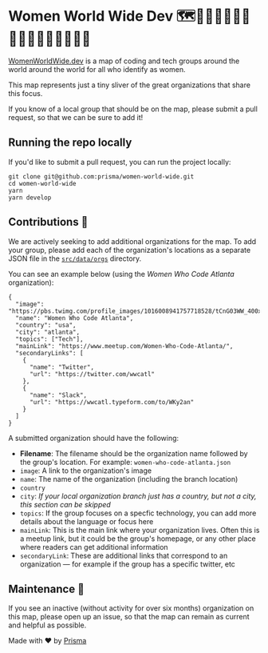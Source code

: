 # Women World Wide Dev 🗺👩🏾‍💻👩🏿‍💻👩🏻‍💻👩🏽‍💻👩🏼‍💻

[WomenWorldWide.dev](WomenWorldWide.dev) is a map of coding and tech groups around the world around the world for all who identify as women. 

This map represents just a tiny sliver of the great organizations that share this focus. 

If you know of a local group that should be on the map, please submit a pull request, so that we can be sure to add it!

## Running the repo locally
If you'd like to submit a pull request, you can run the project locally:

```
git clone git@github.com:prisma/women-world-wide.git
cd women-world-wide
yarn 
yarn develop
```

## Contributions 🤝
We are actively seeking to add additional organizations for the map. To add your group, please add each of the organization's locations as a separate JSON file in the [`src/data/orgs`](./src/data/orgs) directory. 

You can see an example below (using the *Women Who Code Atlanta* organization):

```
{
  "image": "https://pbs.twimg.com/profile_images/1016008941757718528/tCnG03WW_400x400.jpg",
  "name": "Women Who Code Atlanta",
  "country": "usa",
  "city": "atlanta",
  "topics": ["Tech"],
  "mainLink": "https://www.meetup.com/Women-Who-Code-Atlanta/",
  "secondaryLinks": [
    {
      "name": "Twitter",
      "url": "https://twitter.com/wwcatl"
    },
    {
      "name": "Slack",
      "url": "https://wwcatl.typeform.com/to/WKy2an"
    }
  ]
}
```

A submitted organization should have the following: 
* **Filename**: The filename should be the organization name followed by the group's location. For example: `women-who-code-atlanta.json`
* `image`: A link to the organization's image 
* `name`: The name of the organization (including the branch location)
* `country`
* `city`: *If your local organization branch just has a country, but not a city, this section can be skipped*
* `topics`: If the group focuses on a specfic technology, you can add more details about the language or focus here 
* `mainLink`: This is the main link where your organization lives. Often this is a meetup link, but it could be the group's homepage, or any other place where readers can get additional information 
* `secondaryLink`: These are additional links that correspond to an organization — for example if the group has a specific twitter, etc 

## Maintenance 💪
If you see an inactive (without activity for over six months) organization on this map, please open up an issue, so that the map can remain as current and helpful as possible. 




Made with ❤️ by [Prisma](prisma.io)
